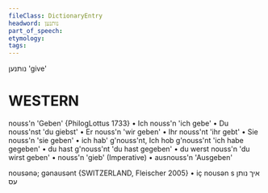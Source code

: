 ```yaml
---
fileClass: DictionaryEntry
headword: נותנען
part_of_speech: 
etymology: 
tags: 
---
```

נותנען
'give'

WESTERN
========

nouss'n 'Geben' {PhilogLottus 1733}
	•	Ich nouss'n 'ich gebe'
	•	Du nouss'nst 'du giebst'
	•	Er nouss'n 'wir geben'
	•	Ihr nouss'nt 'ihr gebt'
	•	Sie nouss'n 'sie geben'
	•	ich hab' g'nouss'nt, Ich hob g'nouss'nt 'ich habe gegeben'
	•	du hast g'nouss'nt 'du hast gegeben'
	•	du werst nouss'n 'du wirst geben'
	•	nouss'n 'gieb' (Imperative)
	•	ausnouss'n 'Ausgeben'

nousənə; gənausənt {SWITZERLAND, Fleischer 2005} 
	•	iç nousən s איך נותן עס